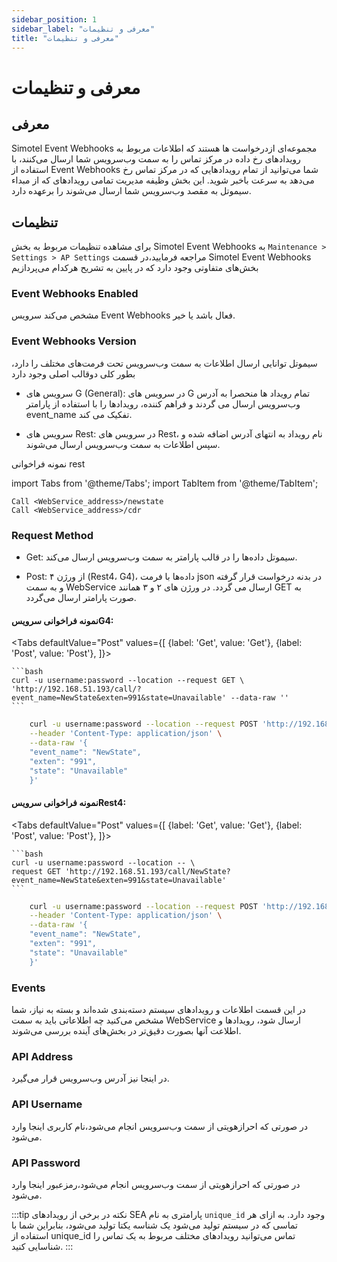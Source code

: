 ```yaml
---
sidebar_position: 1
sidebar_label: "معرفی و تنظیمات"
title: "معرفی و تنظیمات"
---
```



# معرفی و تنظیمات  


## معرفی
Simotel Event Webhooks مجموعه‌ای ازدرخواست ها هستند که اطلاعات مربوط به رویداد‌های رخ داده در مرکز تماس را به سمت وب‌سرویس شما ارسال می‌کنند، با استفاده از Event Webhooks شما می‌توانید از تمام رویدادهایی که در مرکز تماس رخ می‌دهد به سرعت باخبر شوید. این بخش وظیفه مدیریت تمامی رویداد‌های که از مبداء سیموتل به مقصد وب‌سرویس شما ارسال می‌شوند را برعهده دارد.

## تنظیمات

برای مشاهده تنظیمات مربوط به بخش Simotel Event Webhooks به `Maintenance > Settings > AP Settings`  مراجعه فرمایید،در قسمت Simotel Event Webhooks بخش‌های متفاوتی وجود 
دارد که در پایین به تشریح هرکدام می‌پردازیم

### Event Webhooks Enabled
 مشخص می‌کند سرویس Event Webhooks فعال باشد یا خیر.
 
### Event Webhooks Version
سیموتل توانایی ارسال اطلاعات به سمت وب‌سرویس تحت فرمت‌های مختلف را دارد، بطور کلی دوقالب اصلی وجود دارد

- سرویس های G (General): در سرویس های G تمام رویداد ها منحصرا به آدرس وب‌سرویس ارسال می گردند و فراهم کننده، رویدادها را با استفاده از پارامتر event_name تفکیک می کند.

- سرویس های Rest: در سرویس های Rest، نام رویداد به انتهای آدرس اضافه شده و سپس اطلاعات به سمت وب‌سرویس ارسال می‌شوند.

نمونه‌ فراخوانی rest


import Tabs from '@theme/Tabs';
import TabItem from '@theme/TabItem';

```shell
Call <WebService_address>/newstate
Call <WebService_address>/cdr

```

### Request Method

- Get: سیموتل داده‌ها را در قالب پارامتر به سمت وب‌سرویس ارسال می‌کند.

- Post: از ورژن ۴ (Rest4، G4)، داده‌ها با فرمت json در بدنه درخواست قرار گرفته و به سمت WebService ارسال می گردد. در ورژن های ۲ و ۳ همانند GET به صورت پارامتر ارسال می‌گردد.


#### نمونه فراخوانی سرویسG4:

<Tabs
    defaultValue="Post"
    values={[
        {label: 'Get', value: 'Get'},
        {label: 'Post', value: 'Post'},
    ]}>
<TabItem value="Get">

    ```bash
	curl -u username:password --location --request GET \
	'http://192.168.51.193/call/?event_name=NewState&exten=991&state=Unavailable' --data-raw ''
    ```

</TabItem>
<TabItem value="Post">

```bash
	curl -u username:password --location --request POST 'http://192.168.51.193/call/' \
	--header 'Content-Type: application/json' \
	--data-raw '{
    "event_name": "NewState",
    "exten": "991",
    "state": "Unavailable"
	}'
```

</TabItem>
</Tabs>


#### نمونه فراخوانی سرویسRest4:

<Tabs
    defaultValue="Post"
    values={[
        {label: 'Get', value: 'Get'},
        {label: 'Post', value: 'Post'},
    ]}>
<TabItem value="Get">

    ```bash
	curl -u username:password --location -- \
	request GET 'http://192.168.51.193/call/NewState?event_name=NewState&exten=991&state=Unavailable'
    ```

</TabItem>
<TabItem value="Post">

```bash
	curl -u username:password --location --request POST 'http://192.168.51.193/call/NewState' \
	--header 'Content-Type: application/json' \
	--data-raw '{
    "event_name": "NewState",
    "exten": "991",
    "state": "Unavailable"
	}'

```
</TabItem>
</Tabs>


### Events
در این قسمت اطلاعات و رویدادهای سیستم دسته‌بندی شده‌اند و بسته به نیاز، شما مشخص می‌کنید چه اطلاعاتی باید به سمت WebService ارسال شود، رویدادها و اطلاعت 
آنها بصورت دقیق‌تر در بخش‌های آینده بررسی می‌شوند.

### API Address
در اینجا نیز آدرس وب‌سرویس قرار می‌گیرد.

### API Username
در صورتی که احرازهویتی از سمت وب‌سرویس انجام می‌شود،نام کاربری اینجا وارد می‌شود.

### API Password
در صورتی که احرازهویتی از سمت وب‌سرویس انجام می‌شود،رمزعبور اینجا وارد می‌شود.

:::tip نکته 
در برخی از رویداد‌های  SEA پارامتری به نام `unique_id` وجود دارد. به ازای هر تماسی که در سیستم تولید می‌شود یک
شناسه یکتا تولید می‌شود، بنابراین شما با استفاده از unique_id تماس می‌توانید رویدادهای مختلف مربوط به یک تماس را شناسایی کنید.
:::